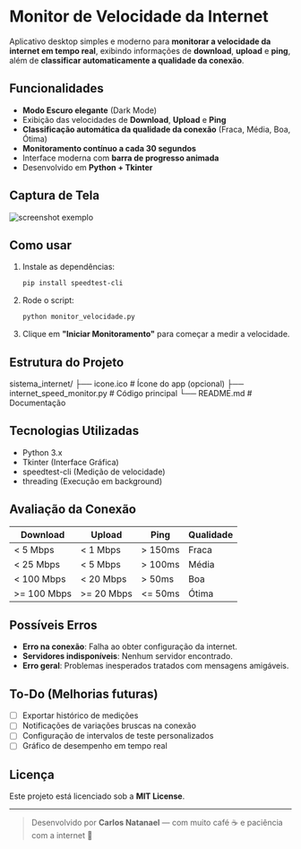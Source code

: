 # Monitor de Velocidade da Internet

Aplicativo desktop simples e moderno para **monitorar a velocidade da internet em tempo real**, exibindo informações de **download**, **upload** e **ping**, além de **classificar automaticamente a qualidade da conexão**.

## Funcionalidades
- **Modo Escuro elegante** (Dark Mode)
- Exibição das velocidades de **Download**, **Upload** e **Ping**
- **Classificação automática da qualidade da conexão** (Fraca, Média, Boa, Ótima)
- **Monitoramento contínuo a cada 30 segundos**
- Interface moderna com **barra de progresso animada**
- Desenvolvido em **Python + Tkinter**

## Captura de Tela
![screenshot exemplo](exemplo.png) <!-- coloque uma imagem do app aqui -->

## Como usar
1. Instale as dependências:
    ```bash
    pip install speedtest-cli
    ```

2. Rode o script:
    ```bash
    python monitor_velocidade.py
    ```

3. Clique em **"Iniciar Monitoramento"** para começar a medir a velocidade.

## Estrutura do Projeto
sistema_internet/
├── icone.ico # Ícone do app (opcional)
├── internet_speed_monitor.py # Código principal
└── README.md # Documentação

## Tecnologias Utilizadas
- Python 3.x
- Tkinter (Interface Gráfica)
- speedtest-cli (Medição de velocidade)
- threading (Execução em background)

## Avaliação da Conexão
| Download | Upload | Ping  | Qualidade |
|----------|--------|-------|-----------|
| < 5 Mbps | < 1 Mbps | > 150ms | Fraca    |
| < 25 Mbps| < 5 Mbps | > 100ms | Média    |
| < 100 Mbps| < 20 Mbps | > 50ms | Boa     |
| >= 100 Mbps | >= 20 Mbps | <= 50ms | Ótima |

## Possíveis Erros
- **Erro na conexão**: Falha ao obter configuração da internet.
- **Servidores indisponíveis**: Nenhum servidor encontrado.
- **Erro geral**: Problemas inesperados tratados com mensagens amigáveis.

## To-Do (Melhorias futuras)
- [ ] Exportar histórico de medições
- [ ] Notificações de variações bruscas na conexão
- [ ] Configuração de intervalos de teste personalizados
- [ ] Gráfico de desempenho em tempo real

## Licença
Este projeto está licenciado sob a **MIT License**.

---

> Desenvolvido por **Carlos Natanael** — com muito café ☕ e paciência com a internet 🐢